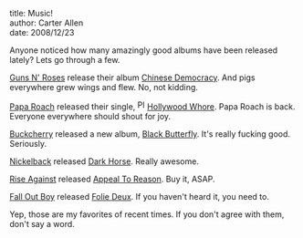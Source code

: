 title: Music!  
author: Carter Allen  
date: 2008/12/23  

Anyone noticed how many amazingly good albums have been released lately? Lets go through a few.

<a class="bbcode_artist" href="http://www.last.fm/music/Guns+N%27+Roses">Guns N' Roses</a> release their album <a class="bbcode_album" title="Guns N' Roses - Chinese Democracy" href="http://www.last.fm/music/Guns+N%27+Roses/Chinese+Democracy">Chinese Democracy</a>. And pigs everywhere grew wings and flew. No, not kidding.  

<a class="bbcode_artist" href="http://www.last.fm/music/Papa+Roach">Papa Roach</a> released their single, <a class="playbutton" rel="nofollow" href="http://www.last.fm/music/Papa+Roach/_/Hollywood+Whore?autostart"><img class="play_icon transparent_png" src="http://cdn.last.fm/flatness/global/icon_play.png" alt="Play" width="17" height="17" /></a><a class="bbcode_track" title="Papa Roach  Hollywood Whore" href="http://www.last.fm/music/Papa+Roach/_/Hollywood+Whore">Hollywood Whore</a>. Papa Roach is back. Everyone everywhere should shout for joy.  

<a class="bbcode_artist" href="http://www.last.fm/music/Buckcherry">Buckcherry</a> released a new album, <a class="bbcode_album" title="Buckcherry - Black Butterfly" href="http://www.last.fm/music/Buckcherry/Black+Butterfly">Black Butterfly</a>. It's really fucking good. Seriously.  

<a class="bbcode_artist" href="http://www.last.fm/music/Nickelback">Nickelback</a> released <a class="bbcode_album" title="Nickelback - Dark Horse" href="http://www.last.fm/music/Nickelback/Dark+Horse">Dark Horse</a>. Really awesome.  

<a class="bbcode_artist" href="http://www.last.fm/music/Rise+Against">Rise Against</a> released <a class="bbcode_album" title="Rise Against - Appeal To Reason" href="http://www.last.fm/music/Rise+Against/Appeal+To+Reason">Appeal To Reason</a>. Buy it, ASAP.  

<a class="bbcode_artist" href="http://www.last.fm/music/Fall+Out+Boy">Fall Out Boy</a> released <a class="bbcode_album" title="Fall Out Boy - Folie  Deux" href="http://www.last.fm/music/Fall+Out+Boy/Folie+%C3%A0+Deux">Folie  Deux</a>. If you haven't heard it, you need to.  

Yep, those are my favorites of recent times. If you don't agree with them, don't say a word.